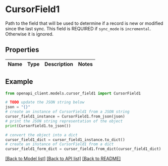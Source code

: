 # CursorField1

Path to the field that will be used to determine if a record is new or modified since the last sync. This field is REQUIRED if `sync_mode` is `incremental`. Otherwise it is ignored.

## Properties

Name | Type | Description | Notes
------------ | ------------- | ------------- | -------------

## Example

```python
from openapi_client.models.cursor_field1 import CursorField1

# TODO update the JSON string below
json = "{}"
# create an instance of CursorField1 from a JSON string
cursor_field1_instance = CursorField1.from_json(json)
# print the JSON string representation of the object
print(CursorField1.to_json())

# convert the object into a dict
cursor_field1_dict = cursor_field1_instance.to_dict()
# create an instance of CursorField1 from a dict
cursor_field1_form_dict = cursor_field1.from_dict(cursor_field1_dict)
```
[[Back to Model list]](../README.md#documentation-for-models) [[Back to API list]](../README.md#documentation-for-api-endpoints) [[Back to README]](../README.md)



